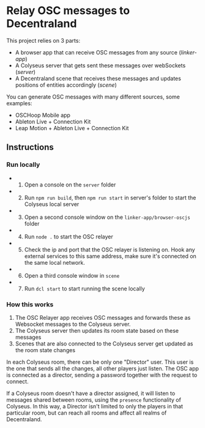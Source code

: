 # Relay OSC messages to Decentraland

This project relies on 3 parts:

- A browser app that can receive OSC messages from any source (_linker-app_)
- A Colyseus server that gets sent these messages over webSockets (_server_)
- A Decentraland scene that receives these messages and updates positions of entities accordingly (_scene_)

You can generate OSC messages with many different sources, some examples:

- OSCHoop Mobile app
- Ableton Live + Connection Kit
- Leap Motion + Ableton Live + Connection Kit



## Instructions

### Run locally

- 1) Open a console on the `server` folder
- 2) Run `npm run build`, then `npm run start` in server's folder to start the Colyseus local server
- 3) Open a second console window on the `linker-app/browser-oscjs` folder
- 4) Run `node .` to start the OSC relayer
- 5) Check the ip and port that the OSC relayer is listening on. Hook any external services to this same address, make sure it's connected on the same local network.
- 6) Open a third console window in `scene`
- 7) Run `dcl start` to start running the scene locally

 
 ### How this works
 
1) The OSC Relayer app receives OSC messages and forwards these as Websocket messages to the Colyseus server.
2) The Colyseus server then updates its room state based on these messages
3) Scenes that are also connected to the Colyseus server get updated as the room state changes

In each Colyseus room, there can be only one "Director" user. This user is the one that sends all the changes, all other players just listen. The OSC app is connected as a director, sending a password together with the request to connect.

If a Colyseus room doesn't have a director assigned, it will listen to messages shared between rooms, using the `presence` functionality of Colyseus. In this way, a Director isn't limited to only the players in that particular room, but can reach all rooms and affect all realms of Decentraland.
